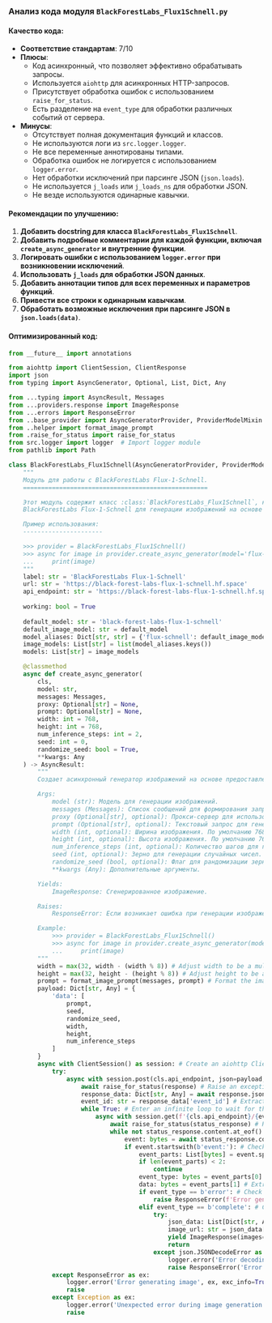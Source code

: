 ### **Анализ кода модуля `BlackForestLabs_Flux1Schnell.py`**

#### **Качество кода**:
- **Соответствие стандартам**: 7/10
- **Плюсы**:
  - Код асинхронный, что позволяет эффективно обрабатывать запросы.
  - Используется `aiohttp` для асинхронных HTTP-запросов.
  - Присутствует обработка ошибок с использованием `raise_for_status`.
  - Есть разделение на `event_type` для обработки различных событий от сервера.
- **Минусы**:
  - Отсутствует полная документация функций и классов.
  - Не используются логи из `src.logger.logger`.
  - Не все переменные аннотированы типами.
  - Обработка ошибок не логируется с использованием `logger.error`.
  - Нет обработки исключений при парсинге JSON (`json.loads`).
  - Не используется `j_loads` или `j_loads_ns` для обработки JSON.
  - Не везде используются одинарные кавычки.

#### **Рекомендации по улучшению**:
1. **Добавить docstring для класса `BlackForestLabs_Flux1Schnell`**.
2. **Добавить подробные комментарии для каждой функции, включая `create_async_generator` и внутренние функции**.
3. **Логировать ошибки с использованием `logger.error` при возникновении исключений**.
4. **Использовать `j_loads` для обработки JSON данных**.
5. **Добавить аннотации типов для всех переменных и параметров функций**.
6. **Привести все строки к одинарным кавычкам**.
7. **Обработать возможные исключения при парсинге JSON в `json.loads(data)`**.

#### **Оптимизированный код**:
```python
from __future__ import annotations

from aiohttp import ClientSession, ClientResponse
import json
from typing import AsyncGenerator, Optional, List, Dict, Any

from ...typing import AsyncResult, Messages
from ...providers.response import ImageResponse
from ...errors import ResponseError
from ..base_provider import AsyncGeneratorProvider, ProviderModelMixin
from ..helper import format_image_prompt
from .raise_for_status import raise_for_status
from src.logger import logger  # Import logger module
from pathlib import Path

class BlackForestLabs_Flux1Schnell(AsyncGeneratorProvider, ProviderModelMixin):
    """
    Модуль для работы с BlackForestLabs Flux-1-Schnell.
    ===================================================

    Этот модуль содержит класс :class:`BlackForestLabs_Flux1Schnell`, который используется для взаимодействия с API
    BlackForestLabs Flux-1-Schnell для генерации изображений на основе текстовых запросов.

    Пример использования:
    ----------------------

    >>> provider = BlackForestLabs_Flux1Schnell()
    >>> async for image in provider.create_async_generator(model='flux-schnell', messages=[{'role': 'user', 'content': 'example prompt'}]):
    ...     print(image)
    """
    label: str = 'BlackForestLabs Flux-1-Schnell'
    url: str = 'https://black-forest-labs-flux-1-schnell.hf.space'
    api_endpoint: str = 'https://black-forest-labs-flux-1-schnell.hf.space/call/infer'
    
    working: bool = True
    
    default_model: str = 'black-forest-labs-flux-1-schnell'
    default_image_model: str = default_model
    model_aliases: Dict[str, str] = {'flux-schnell': default_image_model, 'flux': default_image_model}
    image_models: List[str] = list(model_aliases.keys())
    models: List[str] = image_models

    @classmethod
    async def create_async_generator(
        cls,
        model: str,
        messages: Messages,
        proxy: Optional[str] = None,
        prompt: Optional[str] = None,
        width: int = 768,
        height: int = 768,
        num_inference_steps: int = 2,
        seed: int = 0,
        randomize_seed: bool = True,
        **kwargs: Any
    ) -> AsyncResult:
        """
        Создает асинхронный генератор изображений на основе предоставленных параметров.

        Args:
            model (str): Модель для генерации изображений.
            messages (Messages): Список сообщений для формирования запроса.
            proxy (Optional[str], optional): Прокси-сервер для использования. По умолчанию None.
            prompt (Optional[str], optional): Текстовый запрос для генерации изображения. По умолчанию None.
            width (int, optional): Ширина изображения. По умолчанию 768.
            height (int, optional): Высота изображения. По умолчанию 768.
            num_inference_steps (int, optional): Количество шагов для генерации изображения. По умолчанию 2.
            seed (int, optional): Зерно для генерации случайных чисел. По умолчанию 0.
            randomize_seed (bool, optional): Флаг для рандомизации зерна. По умолчанию True.
            **kwargs (Any): Дополнительные аргументы.

        Yields:
            ImageResponse: Сгенерированное изображение.

        Raises:
            ResponseError: Если возникает ошибка при генерации изображения.

        Example:
            >>> provider = BlackForestLabs_Flux1Schnell()
            >>> async for image in provider.create_async_generator(model='flux-schnell', messages=[{'role': 'user', 'content': 'example prompt'}]):
            ...     print(image)
        """
        width = max(32, width - (width % 8)) # Adjust width to be a multiple of 8
        height = max(32, height - (height % 8)) # Adjust height to be a multiple of 8
        prompt = format_image_prompt(messages, prompt) # Format the image prompt
        payload: Dict[str, Any] = {
            'data': [
                prompt,
                seed,
                randomize_seed,
                width,
                height,
                num_inference_steps
            ]
        }
        async with ClientSession() as session: # Create an aiohttp ClientSession
            try:
                async with session.post(cls.api_endpoint, json=payload, proxy=proxy) as response: # Post the payload to the API endpoint
                    await raise_for_status(response) # Raise an exception for bad status codes
                    response_data: Dict[str, Any] = await response.json() # Get the JSON response
                    event_id: str = response_data['event_id'] # Extract the event ID
                    while True: # Enter an infinite loop to wait for the image to be generated
                        async with session.get(f'{cls.api_endpoint}/{event_id}', proxy=proxy) as status_response: # Poll the status endpoint
                            await raise_for_status(status_response) # Raise an exception for bad status codes
                            while not status_response.content.at_eof(): # Read the response content until the end
                                event: bytes = await status_response.content.readuntil(b'\n\n') # Read until the end of the event
                                if event.startswith(b'event:'): # Check if the event is a server-sent event
                                    event_parts: List[bytes] = event.split(b'\ndata: ') # Split the event into parts
                                    if len(event_parts) < 2:
                                        continue
                                    event_type: bytes = event_parts[0].split(b': ')[1] # Extract the event type
                                    data: bytes = event_parts[1] # Extract the event data
                                    if event_type == b'error': # Check if the event is an error
                                        raise ResponseError(f'Error generating image: {data.decode(errors='ignore')}') # Raise an exception if there is an error
                                    elif event_type == b'complete': # Check if the event is complete
                                        try:
                                            json_data: List[Dict[str, Any]] = json.loads(data) # Parse the JSON data
                                            image_url: str = json_data[0]['url'] # Extract the image URL
                                            yield ImageResponse(images=[image_url], alt=prompt) # Yield the image response
                                            return
                                        except json.JSONDecodeError as ex:
                                            logger.error('Error decoding JSON data', ex, exc_info=True) # Log the error
                                            raise ResponseError('Error decoding JSON data') from ex # Raise a ResponseError
            except ResponseError as ex:
                logger.error('Error generating image', ex, exc_info=True)
                raise
            except Exception as ex:
                logger.error('Unexpected error during image generation', ex, exc_info=True)
                raise